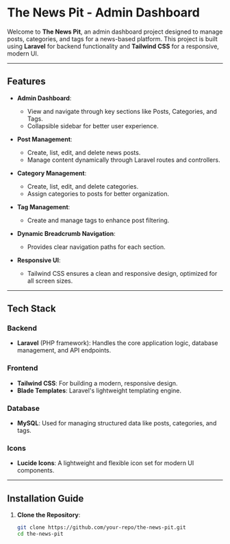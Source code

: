 # The News Pit - Admin Dashboard

Welcome to **The News Pit**, an admin dashboard project designed to manage posts, categories, and tags for a news-based platform. This project is built using **Laravel** for backend functionality and **Tailwind CSS** for a responsive, modern UI.

---

## Features

- **Admin Dashboard**:
  - View and navigate through key sections like Posts, Categories, and Tags.
  - Collapsible sidebar for better user experience.

- **Post Management**:
  - Create, list, edit, and delete news posts.
  - Manage content dynamically through Laravel routes and controllers.

- **Category Management**:
  - Create, list, edit, and delete categories.
  - Assign categories to posts for better organization.

- **Tag Management**:
  - Create and manage tags to enhance post filtering.

- **Dynamic Breadcrumb Navigation**:
  - Provides clear navigation paths for each section.

- **Responsive UI**:
  - Tailwind CSS ensures a clean and responsive design, optimized for all screen sizes.

---

## Tech Stack

### Backend
- **Laravel** (PHP framework): Handles the core application logic, database management, and API endpoints.

### Frontend
- **Tailwind CSS**: For building a modern, responsive design.
- **Blade Templates**: Laravel's lightweight templating engine.

### Database
- **MySQL**: Used for managing structured data like posts, categories, and tags.

### Icons
- **Lucide Icons**: A lightweight and flexible icon set for modern UI components.

---

## Installation Guide

1. **Clone the Repository**:
   ```bash
   git clone https://github.com/your-repo/the-news-pit.git
   cd the-news-pit
